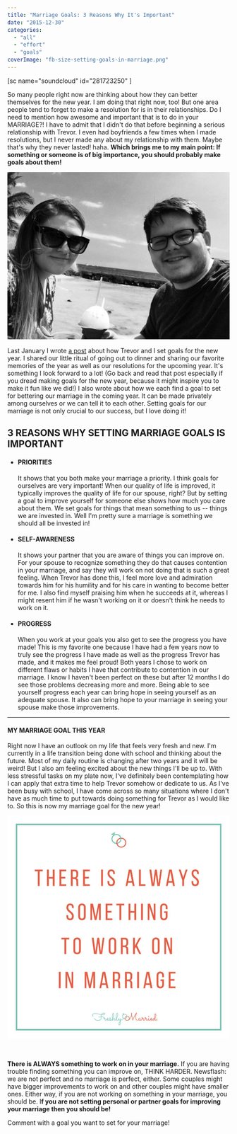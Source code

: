 ```yaml
---
title: "Marriage Goals: 3 Reasons Why It's Important"
date: "2015-12-30"
categories: 
  - "all"
  - "effort"
  - "goals"
coverImage: "fb-size-setting-goals-in-marriage.png"
---
```


\[sc name="soundcloud" id="281723250" \]

So many people right now are thinking about how they can better themselves for the new year. I am doing that right now, too! But one area people tend to forget to make a resolution for is in their relationships. Do I need to mention how awesome and important that is to do in your MARRIAGE?! I have to admit that I didn't do that before beginning a serious relationship with Trevor. I even had boyfriends a few times when I made resolutions, but I never made any about my relationship with them. Maybe that's why they never lasted! haha. **Which brings me to my main point: If something or someone is of big importance, you should probably make goals about them!**

![new years resolutions, setting goals as a couple, importance of goal-setting, new year's goals as a couple, freshly married, setting goals, goal setting in marriage, setting goals in marriage, newlywed goal setting, goal setting for newlyweds, married resolutions, new year resolutions, new year resolutions for marriage, marital resolutions, marriage goals, marriage advice](/images/IMG_0028.jpg)

Last January I wrote [a post](http://freshlymarried.com/new-years-resolutions-married-style/) about how Trevor and I set goals for the new year. I shared our little ritual of going out to dinner and sharing our favorite memories of the year as well as our resolutions for the upcoming year. It's something I look forward to a lot! (Go back and read that post especially if you dread making goals for the new year, because it might inspire you to make it fun like we did!) I also wrote about how we each find a goal to set for bettering our marriage in the coming year. It can be made privately among ourselves or we can tell it to each other. Setting goals for our marriage is not only crucial to our success, but I love doing it!

## 3 REASONS WHY SETTING MARRIAGE GOALS IS IMPORTANT

- #### PRIORITIES
    
    It shows that you both make your marriage a priority. I think goals for ourselves are very important! When our quality of life is improved, it typically improves the quality of life for our spouse, right? But by setting a goal to improve yourself for someone else shows how much you care about them. We set goals for things that mean something to us -- things we are invested in. Well I'm pretty sure a marriage is something we should all be invested in!

- #### SELF-AWARENESS
    
    It shows your partner that you are aware of things you can improve on. For your spouse to recognize something they do that causes contention in your marriage, and say they will work on not doing that is such a great feeling. When Trevor has done this, I feel more love and admiration towards him for his humility and for his care in wanting to become better for me. I also find myself praising him when he succeeds at it, whereas I might resent him if he wasn't working on it or doesn't think he needs to work on it.

- #### PROGRESS
    
    When you work at your goals you also get to see the progress you have made! This is my favorite one because I have had a few years now to truly see the progress I have made as well as the progress Trevor has made, and it makes me feel proud! Both years I chose to work on different flaws or habits I have that contribute to contention in our marriage. I know I haven't been perfect on these but after 12 months I do see those problems decreasing more and more. Being able to see yourself progress each year can bring hope in seeing yourself as an adequate spouse. It also can bring hope to your marriage in seeing your spouse make those improvements.

* * *

#### MY MARRIAGE GOAL THIS YEAR

Right now I have an outlook on my life that feels very fresh and new. I'm currently in a life transition being done with school and thinking about the future. Most of my daily routine is changing after two years and it will be weird! But I also am feeling excited about the new things I'll be up to. With less stressful tasks on my plate now, I've definitely been contemplating how I can apply that extra time to help Trevor somehow or dedicate to us. As I've been busy with school, I have come across so many situations where I don't have as much time to put towards doing something for Trevor as I would like to. So this is now my marriage goal for the new year!

![new years resolutions, setting goals as a couple, importance of goal-setting, new year's goals as a couple, freshly married, setting goals, goal setting in marriage, setting goals in marriage, newlywed goal setting, goal setting for newlyweds, married resolutions, new year resolutions, new year resolutions for marriage, marital resolutions, marriage goals, marriage advice ](/images/there-is-always-something-to-work-on-in-marriage-1.jpg)

 

**There is ALWAYS something to work on in your marriage.** If you are having trouble finding something you can improve on, THINK HARDER. Newsflash: we are not perfect and no marriage is perfect, either. Some couples might have bigger improvements to work on and other couples might have smaller ones. Either way, if you are not working on something in your marriage, you should be. I**f you are not setting personal or partner goals for improving your marriage then you should be!** 

Comment with a goal you want to set for your marriage!
